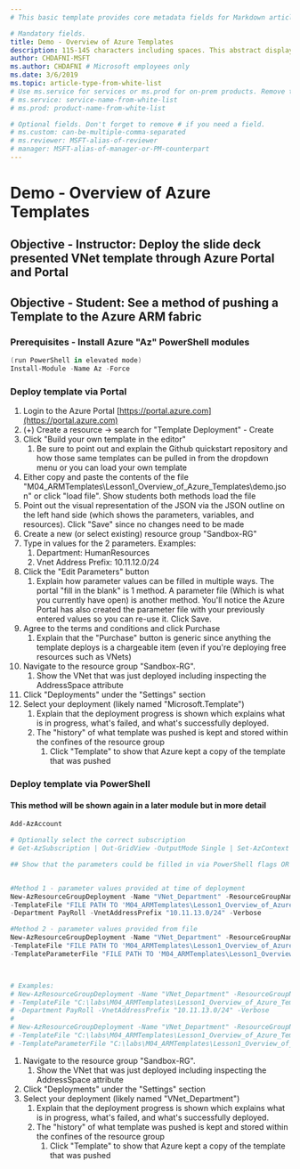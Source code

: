 ```yaml
---
# This basic template provides core metadata fields for Markdown articles on docs.microsoft.com.

# Mandatory fields.
title: Demo - Overview of Azure Templates
description: 115-145 characters including spaces. This abstract displays in the search result.
author: CHDAFNI-MSFT
ms.author: CHDAFNI # Microsoft employees only
ms.date: 3/6/2019
ms.topic: article-type-from-white-list
# Use ms.service for services or ms.prod for on-prem products. Remove the # before the relevant field.
# ms.service: service-name-from-white-list
# ms.prod: product-name-from-white-list

# Optional fields. Don't forget to remove # if you need a field.
# ms.custom: can-be-multiple-comma-separated
# ms.reviewer: MSFT-alias-of-reviewer
# manager: MSFT-alias-of-manager-or-PM-counterpart
---
```

# Demo - Overview of Azure Templates

## Objective - Instructor: Deploy the slide deck presented VNet template through Azure Portal and Portal

## Objective - Student: See a method of pushing a Template to the Azure ARM fabric

### Prerequisites - Install Azure "Az" PowerShell modules

 ```PowerShell
(run PowerShell in elevated mode)
Install-Module -Name Az -Force
```

### Deploy template via Portal

1. Login to the Azure Portal [https://portal.azure.com](https://portal.azure.com)
1. (+) Create a resource -> search for "Template Deployment" - Create
1. Click "Build your own template in the editor"
    1. Be sure to point out and explain the Github quickstart repository and how those same templates can be pulled in from the dropdown menu or you can load your own template
1. Either copy and paste the contents of the file "M04_ARMTemplates\Lesson1_Overview_of_Azure_Templates\demo.json" or click "load file". Show students both methods load the file
1. Point out the visual representation of the JSON via the JSON outline on the left hand side (which shows the parameters, variables, and resources). Click "Save" since no changes need to be made
1. Create a new (or select existing) resource group "Sandbox-RG"
1. Type in values for the 2 parameters. Examples:
    1. Department: HumanResources
    1. Vnet Address Prefix: 10.11.12.0/24
1. Click the "Edit Parameters" button
    1. Explain how parameter values can be filled in multiple ways. The portal "fill in the blank" is 1 method. A parameter file (Which is what you currently have open) is another method. You'll notice the Azure Portal has also created the parameter file with your previously entered values so you can re-use it. Click Save.
1. Agree to the terms and conditions and click Purchase
    1. Explain that the "Purchase" button is generic since anything the template deploys is a chargeable item (even if you're deploying free resources such as VNets)
1. Navigate to the resource group "Sandbox-RG".
    1. Show the VNet that was just deployed including inspecting the AddressSpace attribute
1. Click "Deployments" under the "Settings" section
1. Select your deployment (likely named "Microsoft.Template")
    1. Explain that the deployment progress is shown which explains what is in progress, what's failed, and what's successfully deployed.
    1. The "history" of what template was pushed is kept and stored within the confines of the resource group
        1. Click "Template" to show that Azure kept a copy of the template that was pushed

### Deploy template via PowerShell
#### This method will be shown again in a later module but in more detail

```PowerShell
Add-AzAccount

# Optionally select the correct subscription
# Get-AzSubscription | Out-GridView -OutputMode Single | Set-AzContext

## Show that the parameters could be filled in via PowerShell flags OR a file path to the parameter file (or even URL)


#Method 1 - parameter values provided at time of deployment
New-AzResourceGroupDeployment -Name "VNet_Department" -ResourceGroupName "FILL ME IN" `
-TemplateFile "FILE PATH TO 'M04_ARMTemplates\Lesson1_Overview_of_Azure_Templates\demo.json' " `
-Department PayRoll -VnetAddressPrefix "10.11.13.0/24" -Verbose

#Method 2 - parameter values provided from file
New-AzResourceGroupDeployment -Name "VNet_Department" -ResourceGroupName "FILL ME IN" `
-TemplateFile "FILE PATH TO 'M04_ARMTemplates\Lesson1_Overview_of_Azure_Templates\demo.json' " `
-TemplateParameterFile "FILE PATH TO 'M04_ARMTemplates\Lesson1_Overview_of_Azure_Templates\demo.parameters.json' " -Verbose



# Examples:
# New-AzResourceGroupDeployment -Name "VNet_Department" -ResourceGroupName "Sandbox-RG" `
# -TemplateFile "C:\labs\M04_ARMTemplates\Lesson1_Overview_of_Azure_Templates\demo.json" `
# -Department PayRoll -VnetAddressPrefix "10.11.13.0/24" -Verbose
#
# New-AzResourceGroupDeployment -Name "VNet_Department" -ResourceGroupName "Sandbox-RG" `
# -TemplateFile "C:\labs\M04_ARMTemplates\Lesson1_Overview_of_Azure_Templates\demo.json" `
# -TemplateParameterFile "C:\labs\M04_ARMTemplates\Lesson1_Overview_of_Azure_Templates\demo.parameters.json" -Verbose

```

1. Navigate to the resource group "Sandbox-RG".
    1. Show the VNet that was just deployed including inspecting the AddressSpace attribute
1. Click "Deployments" under the "Settings" section
1. Select your deployment (likely named "VNet_Department")
    1. Explain that the deployment progress is shown which explains what is in progress, what's failed, and what's successfully deployed.
    1. The "history" of what template was pushed is kept and stored within the confines of the resource group
        1. Click "Template" to show that Azure kept a copy of the template that was pushed
